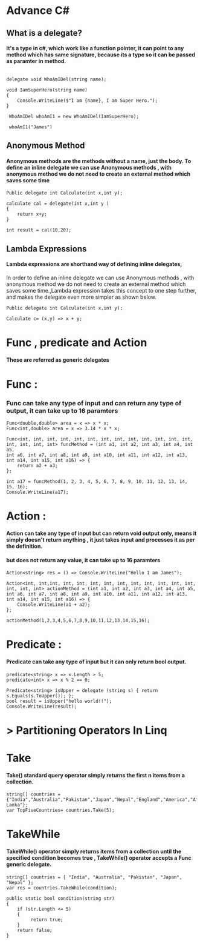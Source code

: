 # Advance C#

## What is a delegate?
#### It's a type in c#, which work like a function pointer, it can point to any method which has same signature, because its a type so it can be passed as paramter in method.

```
    
delegate void WhoAmIDel(string name);

void IamSuperHero(string name)
{
    Console.WriteLine($"I am {name}, I am Super Hero.");
}

 WhoAmIDel whoAmI1 = new WhoAmIDel(IamSuperHero);
 
 whoAmI1("James")

```

## Anonymous Method
#### Anonymous methods are the methods without a name, just the body. To define an inline delegate we can use Anonymous methods , with anonymous method we do not need to create an external method which saves some time

```
Public delegate int Calculate(int x,int y);

calculate cal = delegate(int x,int y )
{
    return x+y;
} 

int result = cal(10,20);
```


## Lambda Expressions
#### Lambda expressions are shorthand way of defining inline delegates,
In order to define an inline delegate we can use Anonymous methods , with anonymous method we do not need to create an external method which saves some time.,Lambda expression takes this concept to one step further, and makes the delegate even more simpler as shown below.

```
Public delegate int Calculate(int x,int y);

Calculate c= (x,y) => x + y;

```

# Func , predicate and Action
#### These are referred as generic delegates

# Func : 
### Func can take any type of input and can return any type of output, it can take up to 16 paramters

```
Func<double,double> area = x => x * x;
Func<int,double> area = x => 3.14 * x * x;
```

```
Func<int, int, int, int, int, int, int, int, int, int, int, int, int, int, int, int, int> funcMethod = (int a1, int a2, int a3, int a4, int a5, 
int a6, int a7, int a8, int a9, int a10, int a11, int a12, int a13, int a14, int a15, int a16) => {
    return a2 + a3;
};

int a17 = funcMethod(1, 2, 3, 4, 5, 6, 7, 8, 9, 10, 11, 12, 13, 14, 15, 16);
Console.WriteLine(a17);

```

# Action :
#### Action can take any type of input but can return void output only, means it simply doesn't return anything , it just takes input and processes it as per the definition.

#### but does not return any value, it can take up to 16 paramters

```
Action<string> res = () => Console.WriteLine("Hello I am James");

```

```
Action<int, int,int, int, int, int, int, int, int, int, int, int, int, int, int, int> actionMethod = (int a1, int a2, int a3, int a4, int a5,
int a6, int a7, int a8, int a9, int a10, int a11, int a12, int a13, int a14, int a15, int a16) => {
    Console.WriteLine(a1 + a2);
};

actionMethod(1,2,3,4,5,6,7,8,9,10,11,12,13,14,15,16);
```

# Predicate : 
#### Predicate can take any type of input but it can only return bool output.

```
predicate<string> x => x.Length > 5;
predicate<int> x => x % 2 == 0;
```

```
Predicate<string> isUpper = delegate (string s) { return s.Equals(s.ToUpper()); };
bool result = isUpper("hello world!!");
Console.WriteLine(result);
```


# > Partitioning Operators In Linq

# Take
#### Take() standard query operator simply returns the first n items from a collection.

```
string[] countries = {"India","Australia","Pakistan","Japan","Nepal","England","America","Afganistan","Sri Lanka"};
var TopFiveCountries= countries.Take(5);
```

# TakeWhile
#### TakeWhile() operator simply returns items from a collection until the specified condition becomes true , TakeWhile() operator accepts a Func generic delegate.

```
string[] countries = { "India", "Australia", "Pakistan", "Japan", "Nepal" };
var res = countries.TakeWhile(condition);

public static bool condition(string str)
{
    if (str.Length <= 5)
    {
         return true;
    }
    return false;
}
    
            
```
